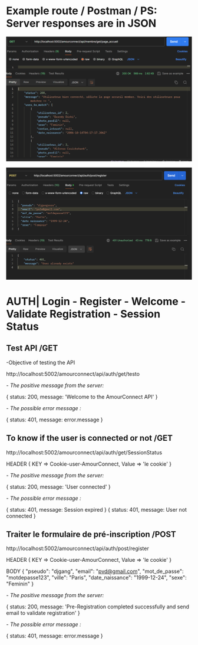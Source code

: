 # Example route / Postman / PS: Server responses are in JSON


![Exemple GET](./assets/get_accueil_membre.png)

![Exemple POST](./assets/post_register.png)


# AUTH| Login - Register - Welcome - Validate Registration - Session Status


## Test API /GET

-Objective of testing the API


http://localhost:5002/amourconnect/api/auth/get/testo


*- The positive message from the server:*

{ status: 200, message: 'Welcome to the AmourConnect API' }


*- The possible error message :*

{ status: 401, message: error.message }

## To know if the user is connected or not /GET

http://localhost:5002/amourconnect/api/auth/get/SessionStatus


HEADER {
    KEY => Cookie-user-AmourConnect, Value => 'le cookie'
}

*- The positive message from the server:*

{ status: 200, message: 'User connected' }

*- The possible error message :*

{ status: 401, message: Session expired }
{ status: 401, message: User not connected }


## Traiter le formulaire de pré-inscription /POST

http://localhost:5002/amourconnect/api/auth/post/register


HEADER {
    KEY => Cookie-user-AmourConnect, Value => 'le cookie'
}

BODY {
  "pseudo": "djgang",
  "email": "pvd@gmail.com",
  "mot_de_passe": "motdepasse123",
  "ville": "Paris",
  "date_naissance": "1999-12-24",
  "sexe": "Feminin"
}

*- The positive message from the server:*

{ status: 200, message: 'Pre-Registration completed successfully and send email to validate registration' }

*- The possible error message :*

{ status: 401, message: error.message }

<!-- ## Traiter la validation du formulaire validation inscription /POST

http://localhost:5002/amourconnect/api/auth/post/valider_inscription


HEADER {
    KEY => Cookie-user-AmourConnect, Value => 'le cookie'
}


BODY {
  "email": "pvd@gmail.com",
  "Token_validation_email":"TOKEN_RECU par email ou regarder dans la base de données dans phpmyadmin"
}


*- The positive message from the server:*

{ status: 200, message: 'Inscription finie avec succès :)' , cle_secret: value_cookie.cle_secret, date_expiration: value_cookie.date_expiration}

*- The possible error message :*

{ status: 401, message: error.message } -->


<!-- ## Traiter le formulaire connexion /POST

http://localhost:5002/amourconnect/api/auth/post/connexion


HEADER {
    KEY => Cookie-user-AmourConnect, Value => 'le cookie'
}

BODY {
  "email":"zbe@gmail.com",
  "mot_de_passe":"zezd"
}


*- The positive message from the server:*

{ status: 200, message: 'Connexion effectuée avec succès', cle_secret: value_cookie.cle_secret, date_expiration: value_cookie.date_expiration}

*- The possible error message :*

{ status: 401, message: error.message }


# PARTIE Membre ROUTE PRIVE (Faut être connectée) | Accueil Membre - Profil

## Afficher page Accueil Membre /GET

http://localhost:5002/amourconnect/api/membre/get/page_accueil

HEADER {
    KEY => Cookie-user-AmourConnect, Value => 'le cookie'
}

*- The positive message from the server:*

{
status: 200,
message: `Utilisateur bien connecté, affiche la page accueil membre. Voici des utilisateurs pour matcher => `,
user_to_match: user_to_match,
donnees_utilisateur_connecte: donnees_utilisateur_connecte
}

OU

{
status: 200,
message: `Utilisateur bien connecté. Malheureusement, aucun utilisateur trouvé en fonction du sexe opposé, ville, date de naissance (entre moins ou plus de 5 ans) :/`
}

*- The possible error message :*

{ status: 401, message: error.message } -->